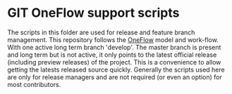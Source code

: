 # GIT OneFlow support scripts
The scripts in this folder are used for release and feature branch management.
This repository follows the [OneFlow](https://www.endoflineblog.com/oneflow-a-git-branching-model-and-workflow#develop-finishing-a-release-branch)
model and work-flow. With one active long term branch 'develop'. The master
branch is present and long term but is not active, it only points to the latest
official release (including preview releases) of the project. This is a convenience
to allow getting the latests released source quickly. Generally the scripts used here
are only for release managers and are not required (or even an option) for most contributors.

